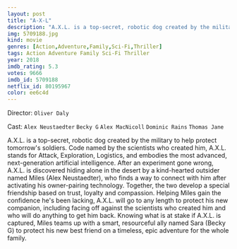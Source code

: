 ```yaml
---
layout: post
title: "A-X-L"
description: "A.X.L. is a top-secret, robotic dog created by the military to help protect tomorrow's soldiers. Code named by the scientists who created him, A.X.L. stands for Attack, Exploration, Logistics, and embodies the most advanced, next-generation artificial intelligence. After an experiment gone wrong, A.X.L. is discovered hiding alone in the desert by a kind-hearted outsider named Miles (Alex Neustaedter), who finds a way to connect with him after activating his owner-pairing technology. Together, the two develop a special friendship based on trust, loyalty and compassion. Helping Mil.."
img: 5709188.jpg
kind: movie
genres: [Action,Adventure,Family,Sci-Fi,Thriller]
tags: Action Adventure Family Sci-Fi Thriller 
year: 2018
imdb_rating: 5.3
votes: 9666
imdb_id: 5709188
netflix_id: 80195967
color: ee6c4d
---
```

Director: `Oliver Daly`  

Cast: `Alex Neustaedter` `Becky G` `Alex MacNicoll` `Dominic Rains` `Thomas Jane` 

A.X.L. is a top-secret, robotic dog created by the military to help protect tomorrow's soldiers. Code named by the scientists who created him, A.X.L. stands for Attack, Exploration, Logistics, and embodies the most advanced, next-generation artificial intelligence. After an experiment gone wrong, A.X.L. is discovered hiding alone in the desert by a kind-hearted outsider named Miles (Alex Neustaedter), who finds a way to connect with him after activating his owner-pairing technology. Together, the two develop a special friendship based on trust, loyalty and compassion. Helping Miles gain the confidence he's been lacking, A.X.L. will go to any length to protect his new companion, including facing off against the scientists who created him and who will do anything to get him back. Knowing what is at stake if A.X.L. is captured, Miles teams up with a smart, resourceful ally named Sara (Becky G) to protect his new best friend on a timeless, epic adventure for the whole family.